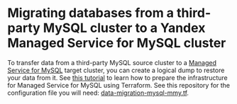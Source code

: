 # Migrating databases from a third-party MySQL cluster to a Yandex Managed Service for MySQL cluster

To transfer data from a third-party MySQL source cluster to a [Managed Service for MySQL](https://yandex.cloud/docs/managed-mysql) target cluster, you can create a logical dump to restore your data from it. See [this tutorial](https://yandex.cloud/docs/tutorials/dataplatform/mysql-data-migration#logical-dump) to learn how to prepare the infrastructure for Managed Service for MySQL using Terraform. See this repository for the configuration file you will need: [data-migration-mysql-mmy.tf](data-migration-mysql-mmy.tf).
